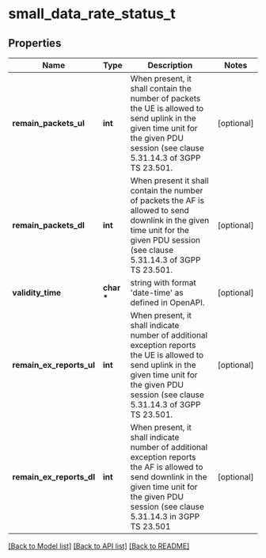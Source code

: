 # small_data_rate_status_t

## Properties
Name | Type | Description | Notes
------------ | ------------- | ------------- | -------------
**remain_packets_ul** | **int** | When present, it shall contain the number of packets the UE is allowed to send uplink in the given time unit for the given PDU session (see clause 5.31.14.3 of 3GPP TS 23.501.  | [optional] 
**remain_packets_dl** | **int** | When present it shall contain the number of packets the AF is allowed to send downlink in the given time unit for the given PDU session (see clause 5.31.14.3 of 3GPP TS 23.501.  | [optional] 
**validity_time** | **char \*** | string with format &#39;date-time&#39; as defined in OpenAPI. | [optional] 
**remain_ex_reports_ul** | **int** | When present, it shall indicate number of additional exception reports the UE is allowed to send uplink in the given time  unit for  the given PDU session (see clause 5.31.14.3 of 3GPP TS 23.501.  | [optional] 
**remain_ex_reports_dl** | **int** | When present, it shall indicate number of additional exception reports the AF is allowed to send downlink  in the given time unit for the given PDU session (see clause 5.31.14.3 in 3GPP TS 23.501  | [optional] 

[[Back to Model list]](../README.md#documentation-for-models) [[Back to API list]](../README.md#documentation-for-api-endpoints) [[Back to README]](../README.md)


